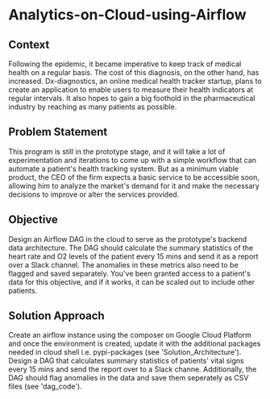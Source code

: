 # Analytics-on-Cloud-using-Airflow
## Context
Following the epidemic, it became imperative to keep track of medical health on a regular basis. The cost of this diagnosis, on the other hand, has increased. Dx-diagnostics, an online medical health tracker startup, plans to create an application to enable users to measure their health indicators at regular intervals. It also hopes to gain a big foothold in the pharmaceutical industry by reaching as many patients as possible.
## Problem Statement
This program is still in the prototype stage, and it will take a lot of experimentation and iterations to come up with a simple workflow that can automate a patient's health tracking system. But as a minimum viable product, the CEO of the firm expects a basic service to be accessible soon, allowing him to analyze the market's demand for it and make the necessary decisions to improve or alter the services provided.
## Objective
Design an Airflow DAG in the cloud to serve as the prototype's backend data architecture. The DAG should calculate the summary statistics of the heart rate and O2 levels of the patient every 15 mins and send it as a report over a Slack channel. The anomalies in these metrics also need to be flagged and saved separately. You've been granted access to a patient's data for this objective, and if it works, it can be scaled out to include other patients.
## Solution Approach
Create an airflow instance using the composer on Google Cloud Platform and once the environment is created, update it with the additional packages needed in cloud shell i.e. pypi-packages (see 'Solution_Architecture').
Design a DAG that calculates summary statistics of patients' vital signs every 15 mins and send the report over to a Slack channe. Additionally, the DAG should flag anomalies in the data and save them seperately as CSV files (see 'dag_code').
